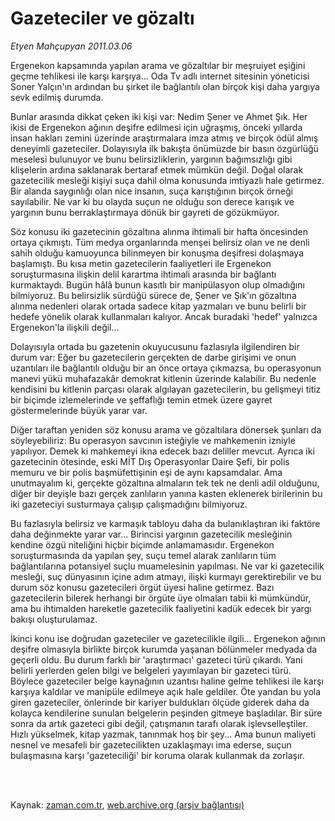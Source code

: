 # Gazeteciler ve gözaltı

*Etyen Mahçupyan 2011.03.06*

<td class="columnist-detail">
<p>Ergenekon kapsamında yapılan arama ve gözaltılar bir meşruiyet eşiğini geçme tehlikesi ile karşı karşıya... Oda Tv adlı internet sitesinin yöneticisi Soner Yalçın'ın ardından bu şirket ile bağlantılı olan birçok kişi daha yargıya sevk edilmiş durumda.</p>
<p>
<div id="haberMetinDiv">
<p>Bunlar arasında dikkat çeken iki kişi var: Nedim Şener ve Ahmet Şık. Her ikisi de Ergenekon ağının deşifre edilmesi için uğraşmış, önceki yıllarda insan hakları zemini üzerinde araştırmalara imza atmış ve birçok ödül almış deneyimli gazeteciler. Dolayısıyla ilk bakışta önümüzde bir basın özgürlüğü meselesi bulunuyor ve bunu belirsizliklerin, yargının bağımsızlığı gibi klişelerin ardına saklanarak bertaraf etmek mümkün değil. Doğal olarak gazetecilik mesleği kişiyi suça dahil olma konusunda imtiyazlı hale getirmez. Bir alanda saygınlığı olan nice insanın, suça karıştığının birçok örneği sayılabilir. Ne var ki bu olayda suçun ne olduğu son derece karışık ve yargının bunu berraklaştırmaya dönük bir gayreti de gözükmüyor.
<p>Söz konusu iki gazetecinin gözaltına alınma ihtimali bir hafta öncesinden ortaya çıkmıştı. Tüm medya organlarında menşei belirsiz olan ve ne denli sahih olduğu kamuoyunca bilinmeyen bir konuşma deşifresi dolaşmaya başlamıştı. Bu kısa metin gazetecilerin faaliyetleri ile Ergenekon soruşturmasına ilişkin delil karartma ihtimali arasında bir bağlantı kurmaktaydı. Bugün hâlâ bunun kasıtlı bir manipülasyon olup olmadığını bilmiyoruz. Bu belirsizlik sürdüğü sürece de, Şener ve Şık'ın gözaltına alınma nedenleri olarak ortada sadece kitap yazmaları ve bunu belirli bir hedefe yönelik olarak kullanmaları kalıyor. Ancak buradaki 'hedef' yalnızca Ergenekon'la ilişkili değil...
<p>Dolayısıyla ortada bu gazetenin okuyucusunu fazlasıyla ilgilendiren bir durum var: Eğer bu gazetecilerin gerçekten de darbe girişimi ve onun uzantıları ile bağlantılı olduğu bir an önce ortaya çıkmazsa, bu operasyonun manevi yükü muhafazakâr demokrat kitlenin üzerinde kalabilir. Bu nedenle kendisini bu kitlenin parçası olarak algılayan gazetecilerin, bu gelişmeyi titiz bir biçimde izlemelerinde ve şeffaflığı temin etmek üzere gayret göstermelerinde büyük yarar var.
<p>Diğer taraftan yeniden söz konusu arama ve gözaltılara dönersek şunları da söyleyebiliriz: Bu operasyon savcının isteğiyle ve mahkemenin izniyle yapılıyor. Demek ki mahkemeyi ikna edecek bazı deliller mevcut. Ayrıca iki gazetecinin ötesinde, eski MİT Dış Operasyonlar Daire Şefi, bir polis memuru ve bir polis başmüfettişinin eşi de aynı kapsamdalar. Ama unutmayalım ki, gerçekte gözaltına almaların tek tek ne denli adil olduğunu, diğer bir deyişle bazı gerçek zanlıların yanına kasten eklenerek birilerinin bu iki gazeteciyi susturmaya çalışıp çalışmadığını bilmiyoruz. 
<p>Bu fazlasıyla belirsiz ve karmaşık tabloyu daha da bulanıklaştıran iki faktöre daha değinmekte yarar var... Birincisi yargının gazetecilik mesleğinin kendine özgü niteliğini hiçbir biçimde anlamamasıdır. Ergenekon soruşturmasında da yapılan şey, suçu temel alarak zanlıların tüm bağlantılarına potansiyel suçlu muamelesinin yapılması. Ne var ki gazetecilik mesleği, suç dünyasının içine adım atmayı, ilişki kurmayı gerektirebilir ve bu durum söz konusu gazetecileri örgüt üyesi haline getirmez. Bazı gazetecilerin bilerek herhangi bir örgüte üye olmaları tabii ki mümkündür, ama bu ihtimalden hareketle gazetecilik faaliyetini kadük edecek bir yargı bakışı oluşturulamaz.
<p>İkinci konu ise doğrudan gazeteciler ve gazetecilikle ilgili... Ergenekon ağının deşifre olmasıyla birlikte birçok kurumda yaşanan bölünmeler medyada da geçerli oldu. Bu durum farklı bir 'araştırmacı' gazeteci türü çıkardı. Yani belirli yerlerden gelen bilgi ve belgeleri yayımlayan bir gazeteci türü. Böylece gazeteciler belge kaynağının uzantısı haline gelme tehlikesi ile karşı karşıya kaldılar ve manipüle edilmeye açık hale geldiler. Öte yandan bu yola giren gazeteciler, önlerinde bir kariyer buldukları ölçüde giderek daha da kolayca kendilerine sunulan belgelerin peşinden gitmeye başladılar. Bir süre sonra da artık gazeteci gibi değil, çatışmanın tarafı olarak işlevselleştiler. Hızlı yükselmek, kitap yazmak, tanınmak hoş bir şey... Ama bunun maliyeti nesnel ve mesafeli bir gazetecilikten uzaklaşmayı ima ederse, suçun bulaşmasına karşı 'gazeteciliği' bir koruma olarak kullanmak da zorlaşır. </p></p></p></p></p></p></div>
</p>


<p><br>
		 </br></p></td>

Kaynak: [zaman.com.tr](http://zaman.com.tr/yazar.do?yazino=1103021), [web.archive.org (arşiv bağlantısı)](http://web.archive.org/web/20120316070909/http://www.zaman.com.tr:80/yazar.do?yazino=1103021)
